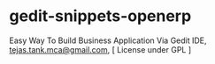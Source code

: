 gedit-snippets-openerp
======================

Easy Way To Build Business Application Via Gedit IDE, tejas.tank.mca@gmail.com, [ License under GPL ]